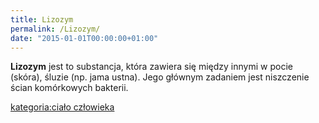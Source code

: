 ```yaml
---
title: Lizozym
permalink: /Lizozym/
date: "2015-01-01T00:00:00+01:00"
---
```


**Lizozym** jest to substancja, która zawiera się między innymi w pocie (skóra), śluzie (np. jama ustna). Jego głównym zadaniem jest niszczenie ścian komórkowych bakterii.

[kategoria:ciało człowieka](/atopedia/kategoria:ciało_człowieka "wikilink")